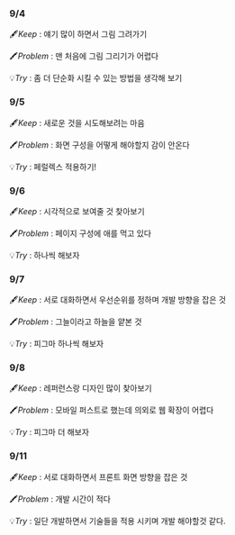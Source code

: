 ### 9/4

🖋️*Keep* : 얘기 많이 하면서 그림 그려가기

🖍️*Problem* : 맨 처음에 그림 그리기가 어렵다

💡*Try* : 좀 더 단순화 시킬 수 있는 방법을 생각해 보기

### 9/5

🖋️*Keep* : 새로운 것을 시도해보려는 마음

🖍️*Problem* : 화면 구성을 어떻게 해야할지 감이 안온다

💡*Try* : 페럴렉스 적용하기!

### 9/6

🖋️*Keep* : 시각적으로 보여줄 것 찾아보기

🖍️*Problem* : 페이지 구성에 애를 먹고 있다

💡*Try* : 하나씩 해보자

### 9/7

🖋️*Keep* : 서로 대화하면서 우선순위를 정하며 개발 방향을 잡은 것

🖍️*Problem* : 그늘이라고 하늘을 얕본 것

💡*Try* : 피그마 하나씩 해보자

### 9/8

🖋️*Keep* : 레퍼런스랑 디자인 많이 찾아보기

🖍️*Problem* : 모바일 퍼스트로 했는데 의외로 웹 확장이 어렵다

💡*Try* : 피그마 더 해보자

### 9/11

🖋️*Keep* : 서로 대화하면서 프론트 화면 방향을 잡은 것

🖍️*Problem* : 개발 시간이 적다

💡*Try* : 일단 개발하면서 기술들을 적용 시키며 개발 해야할것 같다.
